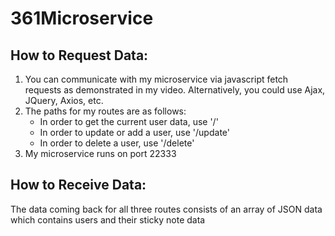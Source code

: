 # 361Microservice

## How to Request Data: 
1) You can communicate with my microservice via javascript fetch requests as demonstrated in my video. Alternatively, you could use Ajax, JQuery, Axios, etc.
2) The paths for my routes are as follows:
      * In order to get the current user data, use '/'
      * In order to update or add a user, use '/update'
      * In order to delete a user, use '/delete'
3) My microservice runs on port 22333

## How to Receive Data: 
The data coming back for all three routes consists of an array of JSON data which contains users and their sticky note data
